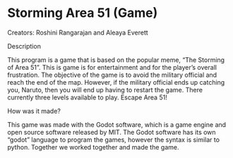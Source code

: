 # Storming Area 51 (Game)

Creators:  Roshini Rangarajan and Aleaya Everett

Description 

This program is a game that is based on the popular meme, “The Storming of Area 51”. This is game is for entertainment and for the player’s overall frustration. The objective of the game is to avoid the military official and reach the end of the map. However, if the military official ends up catching you, Naruto, then you will end up having to restart the game. There currently three levels available to play. Escape Area 51! 

How was it made?

This game was made with the Godot software, which is a game engine and open source software released by MIT. The Godot software has its own “godot” language to program the games, however the syntax is similar to python. Together we worked together and made the game. 
